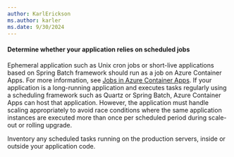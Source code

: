 ```yaml
---
author: KarlErickson
ms.author: karler
ms.date: 9/30/2024
---
```


#### Determine whether your application relies on scheduled jobs

Ephemeral application such as Unix cron jobs or short-live applications based on Spring Batch framework should run as a job on Azure Container Apps. For more information, see [Jobs in Azure Container Apps](/azure/container-apps/jobs). If your application is a long-running application and executes tasks regularly using a scheduling framework such as Quartz or Spring Batch, Azure Container Apps can host that application. However, the application must handle scaling appropriately to avoid race conditions where the same application instances are executed more than once per scheduled period during scale-out or rolling upgrade.

Inventory any scheduled tasks running on the production servers, inside or outside your application code.
